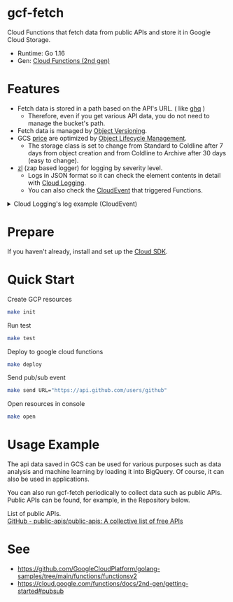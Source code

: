 # gcf-fetch

Cloud Functions that fetch data from public APIs and store it in Google Cloud Storage.

- Runtime: Go 1.16
- Gen: [Cloud Functions (2nd gen)](https://cloud.google.com/functions/docs/2nd-gen/overview)


# Features

- Fetch data is stored in a path based on the API's URL. ( like [ghq](https://github.com/x-motemen/ghq) )
  - Therefore, even if you get various API data, you do not need to manage the bucket's path.
- Fetch data is managed by [Object Versioning](https://cloud.google.com/storage/docs/object-versioning).
- GCS [price](https://cloud.google.com/storage/pricing) are optimized by [Object Lifecycle Management](https://cloud.google.com/storage/docs/lifecycle).
  - The storage class is set to change from Standard to Coldline after 7 days from object creation and from Coldline to Archive after 30 days (easy to change).
- [zl](https://github.com/nkmr-jp/zl) (zap based logger) for logging by severity level.
  - Logs in JSON format so it can check the element contents in detail with [Cloud Logging](https://cloud.google.com/logging).
  - You can also check the [CloudEvent](https://cloudevents.io/) that triggered Functions.
  
<details>
<summary>Cloud Logging's log example (CloudEvent)</summary>

```json

{
  "insertId": "xxxxxxxxxxxxxxxxxxxxxx",
  "jsonPayload": {
    "timestamp": "2022-06-12T00:45:17.427119741Z",
    "function": "github.com/nkmr-jp/gcf-fetch.parseEvent",
    "cloudEventContext": "Context Attributes,\n  specversion: 1.0\n  type: google.cloud.pubsub.topic.v1.messagePublished\n  source: //pubsub.googleapis.com/projects/[your project id]/topics/fetch-topic\n  id: xxxxxxxxxxx\n  time: 2022-06-12T00:45:14.378Z\n  datacontenttype: application/json\n",
    "cloudEventData": {
      "subscription": "projects/[your project id]/subscriptions/eventarc-asia-northeast1-fetch-xxxxx-sub-xxx",
      "message": {
        "publishTime": "2022-06-12T00:45:14.378Z",
        "messageId": "4863463195745766",
        "data": "xxxxxxxxxxxxxxxxxxxxxxxxxxxxxxxxxxxxxxxxx"
      }
    },
    "caller": "https://github.com/nkmr-jp/gcf-fetch/blob/v1.0.0/fetch.go#L89",
    "version": "v1.0.0",
    "message": "CLOUD_EVENT_RECEIVED"
  },
  "resource": {
    "type": "cloud_run_revision",
    "labels": {
      "service_name": "fetch",
      "project_id": "[your project id]",
      "configuration_name": "fetch",
      "revision_name": "fetch-xxxx-xiv",
      "location": "asia-northeast1"
    }
  },
  "timestamp": "2022-06-12T00:45:17.427272Z",
  "severity": "INFO",
  "labels": {
    "goog-managed-by": "cloudfunctions",
    "instanceId": "xxxxxxxxxxxxxxxxxxxxxxxxxxxxxxxxxxxxxxxx"
  },
  "logName": "projects/[your project id]/logs/run.googleapis.com%2Fstderr",
  "receiveTimestamp": "2022-06-12T00:45:17.670946465Z"
}
```

</details>

# Prepare

If you haven't already, install and set up the [Cloud SDK](https://cloud.google.com/sdk/docs/install-sdk).

# Quick Start

Create GCP resources
```sh
make init
```

Run test
```sh
make test
```

Deploy to google cloud functions
```sh
make deploy
```

Send pub/sub event
```sh
make send URL="https://api.github.com/users/github"
```

Open resources in console
```sh
make open
```

# Usage Example

The api data saved in GCS can be used for various purposes such as data analysis and machine learning by loading it into BigQuery. Of course, it can also be used in applications.

You can also run gcf-fetch periodically to collect data such as public APIs. Public APIs can be found, for example, in the Repository below.


List of public APIs.<br>
[GitHub - public-apis/public-apis: A collective list of free APIs](https://github.com/public-apis/public-apis)

# See
- https://github.com/GoogleCloudPlatform/golang-samples/tree/main/functions/functionsv2
- https://cloud.google.com/functions/docs/2nd-gen/getting-started#pubsub
